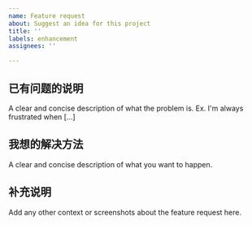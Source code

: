 ```yaml
---
name: Feature request
about: Suggest an idea for this project
title: ''
labels: enhancement
assignees: ''

---
```


## 已有问题的说明
A clear and concise description of what the problem is. Ex. I'm always frustrated when [...]

## 我想的解决方法
A clear and concise description of what you want to happen.

## 补充说明
Add any other context or screenshots about the feature request here.
